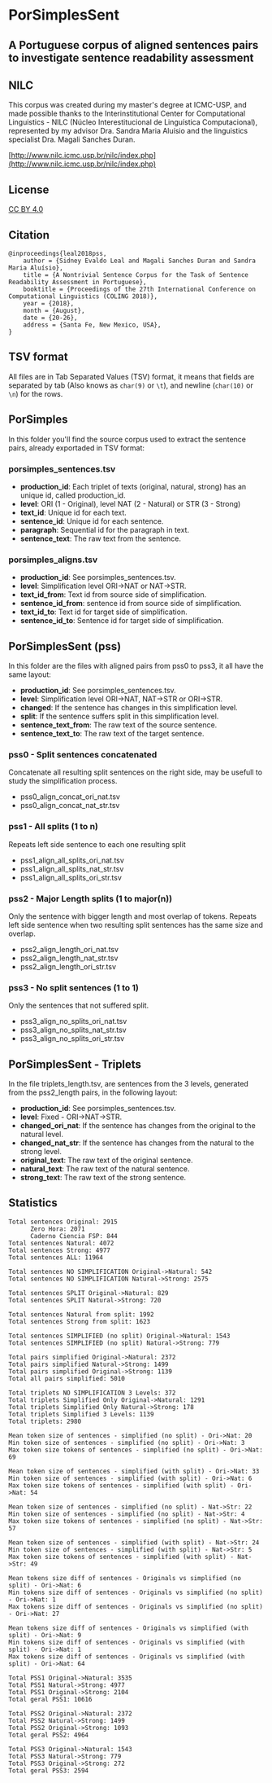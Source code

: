 # PorSimplesSent
## A Portuguese corpus of aligned sentences pairs to investigate sentence readability assessment

## NILC
This corpus was created during my master's degree at ICMC-USP, and made possible thanks to the Interinstitutional Center for Computational Linguistics - NILC (Núcleo Interestitucional de Linguística Computacional), represented by my advisor Dra. Sandra Maria Aluísio and the linguistics specialist Dra. Magali Sanches Duran.

[http://www.nilc.icmc.usp.br/nilc/index.php](http://www.nilc.icmc.usp.br/nilc/index.php)


## License
[CC BY 4.0](https://creativecommons.org/licenses/by/4.0/)

## Citation
````
@inproceedings{leal2018pss,
    author = {Sidney Evaldo Leal and Magali Sanches Duran and Sandra Maria Aluísio},
    title = {A Nontrivial Sentence Corpus for the Task of Sentence Readability Assessment in Portuguese},
    booktitle = {Proceedings of the 27th International Conference on Computational Linguistics (COLING 2018)},
    year = {2018},
    month = {August},
    date = {20-26},
    address = {Santa Fe, New Mexico, USA},
}
````

## TSV format
All files are in Tab Separated Values (TSV) format, it means that fields are separated by tab (Also knows as ```char(9)``` or ```\t```), and newline (```char(10)``` or ```\n```) for the rows.

## PorSimples

In this folder you'll find the source corpus used to extract the sentence pairs, already exportaded in TSV format:

### porsimples_sentences.tsv
* __production_id__: Each triplet of texts (original, natural, strong) has an unique id, called production_id.
* __level__: ORI (1 - Original), level NAT (2 - Natural) or STR (3 - Strong)
* __text_id__: Unique id for each text.
* __sentence_id__: Unique id for each sentence.
* __paragraph__: Sequential id for the paragraph in text.
* __sentence_text__: The raw text from the sentence.

### porsimples_aligns.tsv
* __production_id__: See porsimples_sentences.tsv.
* __level__: Simplification level ORI->NAT or NAT->STR.
* __text_id_from__: Text id from source side of simplification.
* __sentence_id_from__: sentence id from source side of simplification.
* __text_id_to__: Text id for target side of simplification.
* __sentence_id_to__: Sentence id for target side of simplification.

## PorSimplesSent (pss)

In this folder are the files with aligned pairs from pss0 to pss3, it all have the same layout:
* __production_id__: See porsimples_sentences.tsv.
* __level__: Simplification level ORI->NAT, NAT->STR or ORI->STR.
* __changed__: If the sentence has changes in this simplification level.
* __split__: If the sentence suffers split in this simplification level.
* __sentence_text_from__: The raw text of the source sentence.
* __sentence_text_to__: The raw text of the target sentence.

### pss0 - Split sentences concatenated
Concatenate all resulting split sentences on the right side, may be usefull to study the simplification process.
* pss0_align_concat_ori_nat.tsv
* pss0_align_concat_nat_str.tsv

### pss1 - All splits (1 to n)
Repeats left side sentence to each one resulting split
* pss1_align_all_splits_ori_nat.tsv
* pss1_align_all_splits_nat_str.tsv
* pss1_align_all_splits_ori_str.tsv

### pss2 - Major Length splits (1 to major(n))
Only the sentence with bigger length and most overlap of tokens. Repeats left side sentence when two resulting split sentences has the same size and overlap.
* pss2_align_length_ori_nat.tsv
* pss2_align_length_nat_str.tsv
* pss2_align_length_ori_str.tsv

### pss3 - No split sentences (1 to 1)
Only the sentences that not suffered split.
* pss3_align_no_splits_ori_nat.tsv
* pss3_align_no_splits_nat_str.tsv
* pss3_align_no_splits_ori_str.tsv

## PorSimplesSent - Triplets
In the file triplets_length.tsv, are sentences from the 3 levels, generated from the pss2_length pairs, in the following layout:
* __production_id__: See porsimples_sentences.tsv.
* __level__: Fixed - ORI->NAT->STR.
* __changed_ori_nat__: If the sentence has changes from the original to the natural level.
* __changed_nat_str__: If the sentence has changes from the natural to the strong level.
* __original_text__: The raw text of the original sentence.
* __natural_text__: The raw text of the natural sentence.
* __strong_text__: The raw text of the strong sentence.

## Statistics
```
Total sentences Original: 2915
      Zero Hora: 2071
      Caderno Ciencia FSP: 844
Total sentences Natural: 4072
Total sentences Strong: 4977
Total sentences ALL: 11964

Total sentences NO SIMPLIFICATION Original->Natural: 542
Total sentences NO SIMPLIFICATION Natural->Strong: 2575

Total sentences SPLIT Original->Natural: 829
Total sentences SPLIT Natural->Strong: 720

Total sentences Natural from split: 1992
Total sentences Strong from split: 1623

Total sentences SIMPLIFIED (no split) Original->Natural: 1543
Total sentences SIMPLIFIED (no split) Natural->Strong: 779

Total pairs simplified Original->Natural: 2372
Total pairs simplified Natural->Strong: 1499
Total pairs simplified Original->Strong: 1139
Total all pairs simplified: 5010

Total triplets NO SIMPLIFICATION 3 Levels: 372
Total triplets Simplified Only Original->Natural: 1291
Total triplets Simplified Only Natural->Strong: 178
Total triplets Simplified 3 Levels: 1139
Total triplets: 2980

Mean token size of sentences - simplified (no split) - Ori->Nat: 20
Min token size of sentences - simplified (no split) - Ori->Nat: 3
Max token size tokens of sentences - simplified (no split) - Ori->Nat: 69

Mean token size of sentences - simplified (with split) - Ori->Nat: 33
Min token size of sentences - simplified (with split) - Ori->Nat: 6
Max token size tokens of sentences - simplified (with split) - Ori->Nat: 54

Mean token size of sentences - simplified (no split) - Nat->Str: 22
Min token size of sentences - simplified (no split) - Nat->Str: 4
Max token size tokens of sentences - simplified (no split) - Nat->Str: 57

Mean token size of sentences - simplified (with split) - Nat->Str: 24
Min token size of sentences - simplified (with split) - Nat->Str: 5
Max token size tokens of sentences - simplified (with split) - Nat->Str: 49

Mean tokens size diff of sentences - Originals vs simplified (no split) - Ori->Nat: 6
Min tokens size diff of sentences - Originals vs simplified (no split) - Ori->Nat: 1
Max tokens size diff of sentences - Originals vs simplified (no split) - Ori->Nat: 27

Mean tokens size diff of sentences - Originals vs simplified (with split) - Ori->Nat: 9
Min tokens size diff of sentences - Originals vs simplified (with split) - Ori->Nat: 1
Max tokens size diff of sentences - Originals vs simplified (with split) - Ori->Nat: 64

Total PSS1 Original->Natural: 3535
Total PSS1 Natural->Strong: 4977
Total PSS1 Original->Strong: 2104
Total geral PSS1: 10616

Total PSS2 Original->Natural: 2372
Total PSS2 Natural->Strong: 1499
Total PSS2 Original->Strong: 1093
Total geral PSS2: 4964

Total PSS3 Original->Natural: 1543
Total PSS3 Natural->Strong: 779
Total PSS3 Original->Strong: 272
Total geral PSS3: 2594
```
